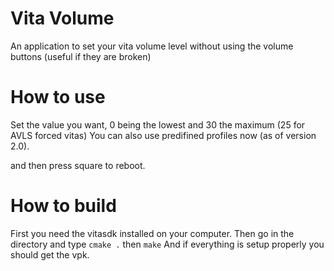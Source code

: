 # Vita Volume

An application to set your vita volume level without using the volume buttons (useful if they are broken)


# How to use

Set the value you want, 0 being the lowest and 30 the maximum (25 for AVLS forced vitas)
You can also use predifined profiles now (as of version 2.0).

and then press square to reboot.

# How to build

First you need the vitasdk installed on your computer.
Then go in the directory and type
```cmake .```
then
```make```
And if everything is setup properly you should get the vpk.


